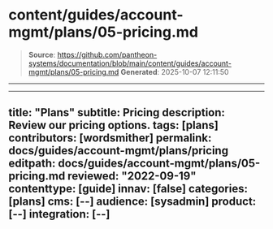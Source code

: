 # content/guides/account-mgmt/plans/05-pricing.md

> **Source**: https://github.com/pantheon-systems/documentation/blob/main/content/guides/account-mgmt/plans/05-pricing.md
> **Generated**: 2025-10-07 12:11:50

---

---
title: "Plans"
subtitle: Pricing
description: Review our pricing options.
tags: [plans]
contributors: [wordsmither]
permalink: docs/guides/account-mgmt/plans/pricing
editpath: docs/guides/account-mgmt/plans/05-pricing.md
reviewed: "2022-09-19"
contenttype: [guide]
innav: [false]
categories: [plans]
cms: [--]
audience: [sysadmin]
product: [--]
integration: [--]
---

<Partial file="plans.md" />


